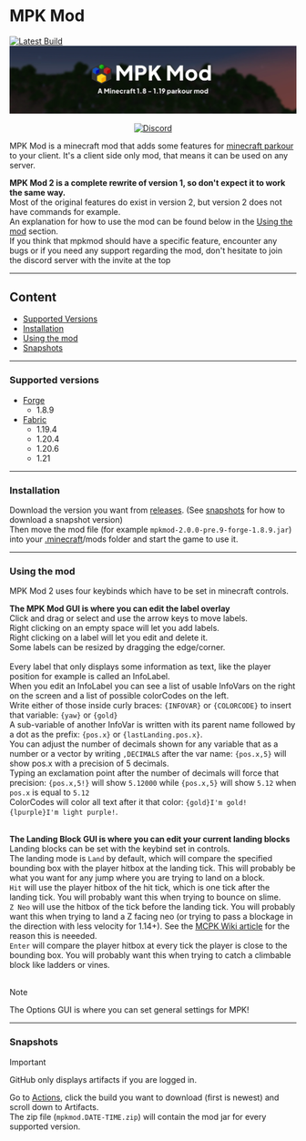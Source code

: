 # MPK Mod

[![Latest Build](https://github.com/kurrycat2004/MPKMod_2/actions/workflows/gradle.yml/badge.svg)](#snapshots)
![](/img/banner.webp)

<div align="center">

[![Discord](https://discord.com/api/guilds/819737524372504587/widget.png?style=banner2)](https://discord.gg/rSzmsdXsvW)

</div>

MPK Mod is a minecraft mod that adds some features for [minecraft parkour](https://www.mcpk.wiki/wiki/Main_Page) to your client. It's a client side only mod, that means it can be used on any server.

**MPK Mod 2 is a complete rewrite of version 1, so don't expect it to work the same way.** <br>
Most of the original features do exist in version 2, but version 2 does not have commands for example. <br>
An explanation for how to use the mod can be found below in the [Using the mod](#using-the-mod) section. <br>
If you think that mpkmod should have a specific feature, encounter any bugs or if you need any support regarding the mod, don't hesitate to join the discord server with the invite at the top

---

## Content

- [Supported Versions](#supported-versions)
- [Installation](#installation)
- [Using the mod](#using-the-mod)
- [Snapshots](#snapshots)

---

### Supported versions

* [Forge](https://files.minecraftforge.net/)
    - 1.8.9
* [Fabric](https://fabricmc.net/)
    - 1.19.4
    - 1.20.4
    - 1.20.6
    - 1.21

---

### Installation

Download the version you want from [releases](https://github.com/kurrycat2004/MPKMod_2/releases). (See [snapshots](#snapshots) for how to download a snapshot version) <br>
Then move the mod file (for example `mpkmod-2.0.0-pre.9-forge-1.8.9.jar`) into your [.minecraft](https://minecraft.fandom.com/wiki/.minecraft#Locating_.minecraft)/mods folder and start the game to use it. <br>

---

### Using the mod

MPK Mod 2 uses four keybinds which have to be set in minecraft controls.

**The MPK Mod GUI is where you can edit the label overlay** <br>
Click and drag or select and use the arrow keys to move labels. <br>
Right clicking on an empty space will let you add labels. <br>
Right clicking on a label will let you edit and delete it. <br>
Some labels can be resized by dragging the edge/corner. <br>
<br>
Every label that only displays some information as text, like the player position for example is called an InfoLabel. <br>
When you edit an InfoLabel you can see a list of usable InfoVars on the right on the screen and a list of possible colorCodes on the left. <br>
Write either of those inside curly braces: `{INFOVAR}` or `{COLORCODE}` to insert that variable: `{yaw}` or `{gold}` <br>
A sub-variable of another InfoVar is written with its parent name followed by a dot as the prefix: `{pos.x}` or `{lastLanding.pos.x}`. <br>
You can adjust the number of decimals shown for any variable that as a number or a vector by writing `,DECIMALS` after the var name: `{pos.x,5}` will show pos.x with a precision of 5 decimals. <br>
Typing an exclamation point after the number of decimals will force that precision: `{pos.x,5!}` will show `5.12000` while `{pos.x,5}` will show `5.12` when `pos.x` is equal to `5.12` <br>
ColorCodes will color all text after it that color: `{gold}I'm gold! {lpurple}I'm light purple!`.
<br>
<br>

**The Landing Block GUI is where you can edit your current landing blocks**
Landing blocks can be set with the keybind set in controls. <br>
The landing mode is `Land` by default, which will compare the specified bounding box with the player hitbox at the landing tick. This will probably be what you want for any jump where you are trying to land on a block. <br>
`Hit` will use the player hitbox of the hit tick, which is one tick after the landing tick. You will probably want this when trying to bounce on slime. <br>
`Z Neo` will use the hitbox of the tick before the landing tick. You will probably want this when trying to land a Z facing neo (or trying to pass a blockage in the direction with less velocity for 1.14+). See the [MCPK Wiki article](https://www.mcpk.wiki/wiki/Collisions#Horizontal_Collisions_(X/Z)) for the reason this is neeeded.<br>
`Enter` will compare the player hitbox at every tick the player is close to the bounding box. You will probably want this when trying to catch a climbable block like ladders or vines.<br>
<br>
> [!NOTE]  
> The Options GUI is where you can set general settings for MPK!

---

### Snapshots

> [!IMPORTANT]  
> GitHub only displays artifacts if you are logged in.

Go to [Actions](https://github.com/kurrycat2004/MPKMod_2/actions/workflows/gradle.yml?query=is%3Asuccess+branch%3Amaster),
click the build you want to download (first is newest) and scroll down to Artifacts.<br>
The zip file (`mpkmod.DATE-TIME.zip`) will contain the mod jar for every supported version.